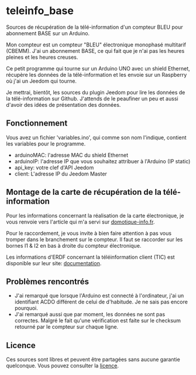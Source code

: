 # teleinfo_base
Sources de récupération de la télé-information d'un compteur BLEU pour abonnement BASE sur un Arduino.

Mon compteur est un compteur "BLEU" électronique monophasé multitarif (CBEMM).
J'ai un abonnement BASE, ce qui fait que je n'ai pas les heures pleines et les heures creuses.

Ce petit programme qui tourne sur un Arduino UNO avec un shield Ethernet, récupère les données de la télé-information et les envoie sur un Raspberry où j'ai un Jeedom qui tourne.

Je mettrai, bientôt, les sources du plugin Jeedom pour lire les données de la télé-information sur Github.
J'attends de le peaufiner un peu et aussi d'avoir des idées de présentation des données.

## Fonctionnement

Vous avez un fichier 'variables.ino', qui comme son nom l'indique, contient les variables pour le programme.
 + arduinoMAC: l'adresse MAC du shield Ethernet
 + arduinoIP: l'adresse IP que vous souhaitez attribuer à l'Arduino (IP static)
 + api_key: votre clef d'API Jeedom
 + client: L'adresse IP du Jeedom Master

## Montage de la carte de récupération de la télé-information
Pour les informations concernant la réalisation de la carte électronique, je vous renvoie vers l'article qui m'a servi sur [domotique-info.fr](http://www.domotique-info.fr/2014/05/recuperer-teleinformation-arduino/).

Pour le raccordement, je vous invite à bien faire attention à pas vous tromper dans le branchement sur le compteur. Il faut se raccorder sur les bornes I1 & I2 en bas à droite du compteur électronique.

Les informations d'ERDF concernant la téléinformation client (TIC) est disponible sur leur site: [documentation](http://www.erdf.fr/medias/DTR_Racc_Comptage/ERDF-NOI-CPT_02E.pdf).

## Problèmes rencontrés
 + J'ai remarqué que lorsque l'Arduino est connecté à l'ordinateur, j'ai un identifiant ACDO différent de celui de d'habitude. Je ne sais pas encore pourquoi.
 + J'ai remarqué aussi que par moment, les données ne sont pas correctes. Malgré le fait qu'une vérification est faite sur le checksum retourné par le compteur sur chaque ligne.

## Licence
Ces sources sont libres et peuvent être partagées sans aucune garantie quelconque. Vous pouvez consulter la [licence](https://github.com/AuFilElec/teleinfo_base/blob/master/LICENSE).
